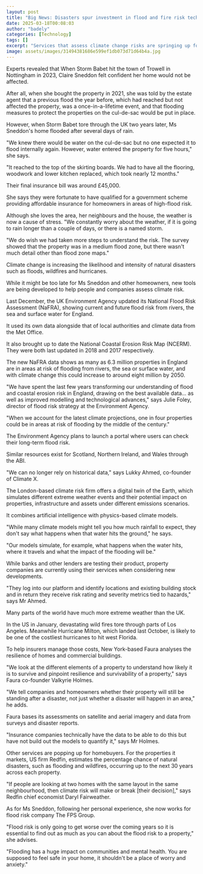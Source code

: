 ```yaml
---
layout: post
title: "Big News: Disasters spur investment in flood and fire risk tech"
date: 2025-03-18T00:08:03
author: "badely"
categories: [Technology]
tags: []
excerpt: "Services that assess climate change risks are springing up for home buyers, insurers and lenders."
image: assets/images/31494381686e599ef1db073d71d64b4a.jpg
---
```


Experts revealed that When Storm Babet hit the town of Trowell in Nottingham in 2023, Claire Sneddon felt confident her home would not be affected.

After all, when she bought the property in 2021, she was told by the estate agent that a previous flood the year before, which had reached but not affected the property, was a once-in-a-lifetime event, and that flooding measures to protect the properties on the cul-de-sac would be put in place.

However, when Storm Babet tore through the UK two years later, Ms Sneddon's home flooded after several days of rain.

"We knew there would be water on the cul-de-sac but no one expected it to flood internally again. However, water entered the property for five hours," she says.

"It reached to the top of the skirting boards. We had to have all the flooring, woodwork and lower kitchen replaced, which took nearly 12 months." 

Their final insurance bill was around £45,000. 

She says they were fortunate to have qualified for a government scheme providing affordable insurance for homeowners in areas of high-flood risk.

Although she loves the area, her neighbours and the house, the weather is now a cause of stress. "We constantly worry about the weather, if it is going to rain longer than a couple of days, or there is a named storm. 

"We do wish we had taken more steps to understand the risk. The survey showed that the property was in a medium flood zone, but there wasn't much detail other than flood zone maps."

Climate change is increasing the likelihood and intensity of natural disasters such as floods, wildfires and hurricanes.

While it might be too late for Ms Sneddon and other homeowners, new tools are being developed to help people and companies assess climate risk. 

Last December, the UK Environment Agency updated its National Flood Risk Assessment (NaFRA), showing current and future flood risk from rivers, the sea and surface water for England.

It used its own data alongside that of local authorities and climate data from the Met Office.

It also brought up to date the National Coastal Erosion Risk Map (NCERM). They were both last updated in 2018 and 2017 respectively.

The new NaFRA data shows as many as 6.3 million properties in England are in areas at risk of flooding from rivers, the sea or surface water, and with climate change this could increase to around eight million by 2050.

"We have spent the last few years transforming our understanding of flood and coastal erosion risk in England, drawing on the best available data... as well as improved modelling and technological advances," says Julie Foley, director of flood risk strategy at the Environment Agency.

"When we account for the latest climate projections, one in four properties could be in areas at risk of flooding by the middle of the century."

The Environment Agency plans to launch a portal where users can check their long-term flood risk. 

Similar resources exist for Scotland, Northern Ireland, and Wales through the ABI.

"We can no longer rely on historical data," says Lukky Ahmed, co-founder of Climate X. 

The London-based climate risk firm offers a digital twin of the Earth, which simulates different extreme weather events and their potential impact on properties, infrastructure and assets under different emissions scenarios.

It combines artificial intelligence with physics-based climate models.

"While many climate models might tell you how much rainfall to expect, they don't say what happens when that water hits the ground," he says.

"Our models simulate, for example, what happens when the water hits, where it travels and what the impact of the flooding will be."

While banks and other lenders are testing their product, property companies are currently using their services when considering new developments.

"They log into our platform and identify locations and existing building stock and in return they receive risk rating and severity metrics tied to hazards," says Mr Ahmed.

Many parts of the world have much more extreme weather than the UK.

In the US in January, devastating wild fires tore through parts of Los Angeles. Meanwhile Hurricane Milton, which landed last October, is likely to be one of the costliest hurricanes to hit west Florida.

To help insurers manage those costs, New York-based Faura analyses the resilience of homes and commercial buildings.

"We look at the different elements of a property to understand how likely it is to survive and pinpoint resilience and survivability of a property," says Faura co-founder Valkyrie Holmes.

"We tell companies and homeowners whether their property will still be standing after a disaster, not just whether a disaster will happen in an area," he adds.

Faura bases its assessments on satellite and aerial imagery and data from surveys and disaster reports.

"Insurance companies technically have the data to be able to do this but have not build out the models to quantify it," says Mr Holmes.

Other services are popping up for homebuyers. For the properties it markets, US firm Redfin, estimates the percentage chance of natural disasters, such as flooding and wildfires, occurring up to the next 30 years across each property.

"If people are looking at two homes with the same layout in the same neighbourhood, then climate risk will make or break [their decision]," says Redfin chief economist Daryl Fairweather.

As for Ms Sneddon, following her personal experience, she now works for flood risk company The FPS Group.

"Flood risk is only going to get worse over the coming years so it is essential to find out as much as you can about the flood risk to a property," she advises.

"Flooding has a huge impact on communities and mental health. You are supposed to feel safe in your home, it shouldn't be a place of worry and anxiety."

